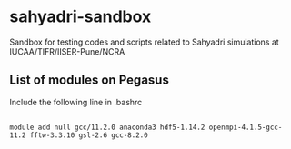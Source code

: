 # sahyadri-sandbox
Sandbox for testing codes and scripts related to Sahyadri simulations at IUCAA/TIFR/IISER-Pune/NCRA

## List of modules on Pegasus ##
Include the following line in .bashrc
##
	module add null gcc/11.2.0 anaconda3 hdf5-1.14.2 openmpi-4.1.5-gcc-11.2 fftw-3.3.10 gsl-2.6 gcc-8.2.0
